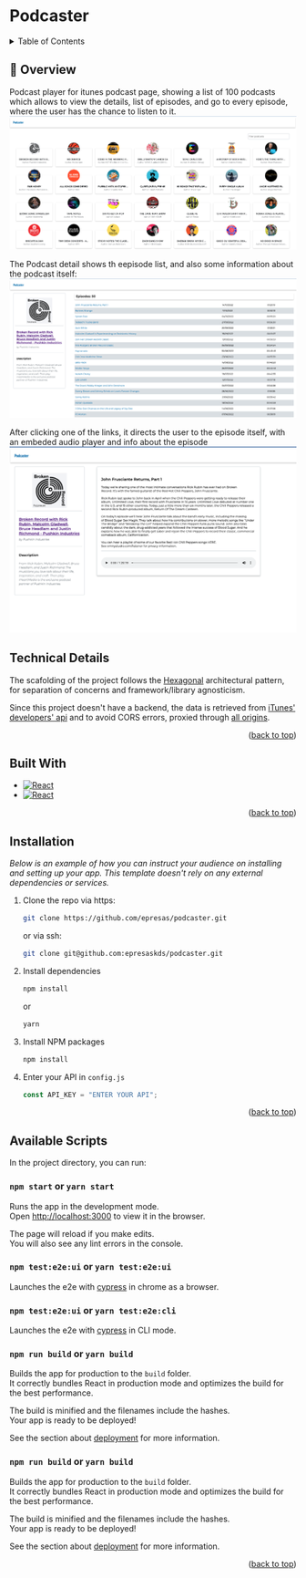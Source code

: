 <a name="readme-top"></a>

# Podcaster

<!-- TABLE OF CONTENTS -->
<details>
  <summary>Table of Contents</summary>
  <ol>
    <li>
      <a href="#overview">Overview</a>
      <ul>
        <li><a href="#technical">Technical Details</a></li>
        <li><a href="#built-with">Built With</a></li>
      </ul>
    </li>
    <li><a href="#installation">Installation</a></li>
    <li><a href="#scripts">Available scripts</a></li>
  </ol>
</details>

<a name="overview"></a>

## :scroll: Overview

Podcast player for itunes podcast page, showing a list of 100 podcasts which allows to view the details, list of episodes, and go to every episode, where the user has the chance to listen to it.
![podcaster main screen](./podcaster.png?raw=true)

The Podcast detail shows th eepisode list, and also some information about the podcast itself:
![podcaster detail screen](./podcaster-detail.png?raw=true)

After clicking one of the links, it directs the user to the episode itself, with an embeded audio player and info about the episode
![podcaster episode screen](./podcaster-episode.png?raw=true)

<a name="technical"></a>

## Technical Details

The scafolding of the project follows the [Hexagonal](<https://en.wikipedia.org/wiki/Hexagonal_architecture_(software)>) architectural pattern, for separation of concerns and framework/library agnosticism.

Since this project doesn't have a backend, the data is retrieved from [iTunes' developers' api](https://developer.apple.com/library/archive/documentation/AudioVideo/Conceptual/iTuneSearchAPI/index.html) and to avoid CORS errors, proxied through [all origins](https://api.allorigins.win/).

<p align="right">(<a href="#readme-top">back to top</a>)</p>

<a name="built-with"></a>

## Built With

- [![React][react.js]][react-url]
- [![React][styled-components]][styled-url]

<p align="right">(<a href="#readme-top">back to top</a>)</p>

<a name="installation"></a>

## Installation

_Below is an example of how you can instruct your audience on installing and setting up your app. This template doesn't rely on any external dependencies or services._

1. Clone the repo
   via https:
   ```sh
   git clone https://github.com/epresas/podcaster.git
   ```
   or via ssh:
   ```sh
   git clone git@github.com:epresaskds/podcaster.git
   ```
2. Install dependencies
   ```sh
   npm install
   ```
   or
   ```sh
   yarn
   ```
3. Install NPM packages
   ```sh
   npm install
   ```
4. Enter your API in `config.js`
   ```js
   const API_KEY = "ENTER YOUR API";
   ```

<p align="right">(<a href="#readme-top">back to top</a>)</p>

<a name="scripts"></a>

## Available Scripts

In the project directory, you can run:

### `npm start` or `yarn start`

Runs the app in the development mode.\
Open [http://localhost:3000](http://localhost:3000) to view it in the browser.

The page will reload if you make edits.\
You will also see any lint errors in the console.

### `npm test:e2e:ui` or `yarn test:e2e:ui`

Launches the e2e with [cypress](https://www.cypress.io/) in chrome as a browser.

### `npm test:e2e:ui` or `yarn test:e2e:cli`

Launches the e2e with [cypress](https://www.cypress.io/) in CLI mode.

### `npm run build` or `yarn build`

Builds the app for production to the `build` folder.\
It correctly bundles React in production mode and optimizes the build for the best performance.

The build is minified and the filenames include the hashes.\
Your app is ready to be deployed!

See the section about [deployment](https://facebook.github.io/create-react-app/docs/deployment) for more information.

### `npm run build` or `yarn build`

Builds the app for production to the `build` folder.\
It correctly bundles React in production mode and optimizes the build for the best performance.

The build is minified and the filenames include the hashes.\
Your app is ready to be deployed!

See the section about [deployment](https://facebook.github.io/create-react-app/docs/deployment) for more information.

<p align="right">(<a href="#readme-top">back to top</a>)</p>

<!-- MARKDOWN LINKS & IMAGES -->
<!-- https://www.markdownguide.org/basic-syntax/#reference-style-links -->

[react.js]: https://img.shields.io/badge/react-v18.2.0-orange
[react-url]: https://reactjs.org/
[styled-components]: https://img.shields.io/badge/styled--components-v5.3.6-orange
[styled-url]: https://styled-components.com/
[screen-main]: https://github.com/epresas/podcaster/blob/main/podcaster.png?raw=true
[screen-detail]: https://github.com/epresas/podcaster/blob/main/podcaster-detail.png?raw=true
[screen-episode]: https://github.com/epresas/podcaster/blob/main/podcaster-episode.png?raw=true
